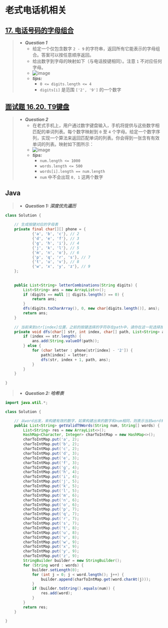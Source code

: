 # 老式电话机相关

## [17. 电话号码的字母组合](https://leetcode.cn/problems/letter-combinations-of-a-phone-number/)

> - ***Question 1***
>   - 给定一个仅包含数字 `2 - 9` 的字符串，返回所有它能表示的字母组合。答案可以按任意顺序返回。
>   - 给出数字到字母的映射如下（与电话按键相同）。注意 `1` 不对应任何字母。
>   - ![image](images/电话号码的字母组合.png)
>   - ***tips:***
>     - `0 <= digits.length <= 4`
>     - `digits[i]` 是范围 `['2', '9']` 的一个数字

## [面试题 16.20. T9键盘](https://leetcode.cn/problems/t9-lcci/)

> - ***Question 2***
>   - 在老式手机上，用户通过数字键盘输入，手机将提供与这些数字相匹配的单词列表。每个数字映射到 `0` 至 `4` 个字母。给定一个数字序列，实现一个算法来返回匹配单词的列表。你会得到一张含有有效单词的列表。映射如下图所示：
>   - ![image](./images/T9键盘.png)
>   - ***tips:***
>     - `num.length <= 1000`
>     - `words.length <= 500`
>     - `words[i].length == num.length`
>     - `num` 中不会出现 `0, 1` 这两个数字

## Java

> - ***Question 1: 深度优先遍历***

```java
class Solution {
    
    // 生成按键对应的字母表
    private final char[][] phone = {
            {'a', 'b', 'c'}, // 2
            {'d', 'e', 'f'}, // 3
            {'g', 'h', 'i'}, // 4
            {'j', 'k', 'l'}, // 5
            {'m', 'n', 'o'}, // 6
            {'p', 'q', 'r', 's'}, // 7
            {'t', 'u', 'v'}, // 8
            {'w', 'x', 'y', 'z'}, // 9
    };
    
    
    public List<String> letterCombinations(String digits) {
        List<String> ans = new ArrayList<>();
        if (digits == null || digits.length() == 0) {
            return ans;
        }
        dfs(digits.toCharArray(), 0, new char[digits.length()], ans);
        return ans;
    }
    
    // 当前来到str[index]位置，之前的按键选择的字符存在path中，请你在这一轮选择按键对应的一个字符，然后去按下一个按键
    private void dfs(char[] str, int index, char[] path, List<String> ans) {
        if (index == str.length) {
            ans.add(String.valueOf(path));
        } else {
            for (char letter : phone[str[index] - '2']) {
                path[index] = letter;
                dfs(str, index + 1, path, ans);
            }
        }
    }
    
}
```

> - ***Question 2: 哈希表***

```java
import java.util.*;

class Solution {

    // 从word出发，来构建有效的数字，如果构建出来的数字和num相同，则表示当前word有效，加入到结果集中返回。
    public List<String> getValidT9Words(String num, String[] words) {
        List<String> res = new ArrayList<>();
        HashMap<Character, Integer> charToIntMap = new HashMap<>();
        charToIntMap.put('a', 2);
        charToIntMap.put('b', 2);
        charToIntMap.put('c', 2);
        charToIntMap.put('d', 3);
        charToIntMap.put('e', 3);
        charToIntMap.put('f', 3);
        charToIntMap.put('g', 4);
        charToIntMap.put('h', 4);
        charToIntMap.put('i', 4);
        charToIntMap.put('j', 5);
        charToIntMap.put('k', 5);
        charToIntMap.put('l', 5);
        charToIntMap.put('m', 6);
        charToIntMap.put('n', 6);
        charToIntMap.put('o', 6);
        charToIntMap.put('p', 7);
        charToIntMap.put('q', 7);
        charToIntMap.put('r', 7);
        charToIntMap.put('s', 7);
        charToIntMap.put('t', 8);
        charToIntMap.put('u', 8);
        charToIntMap.put('v', 8);
        charToIntMap.put('w', 9);
        charToIntMap.put('x', 9);
        charToIntMap.put('y', 9);
        charToIntMap.put('z', 9);
        StringBuilder builder = new StringBuilder();
        for (String word : words) {
            builder.setLength(0);
            for (int j = 0; j < word.length(); j++) {
                builder.append(charToIntMap.get(word.charAt(j)));
            }
            if (builder.toString().equals(num)) {
                res.add(word);
            }
        }
        return res;
    }

}
```
